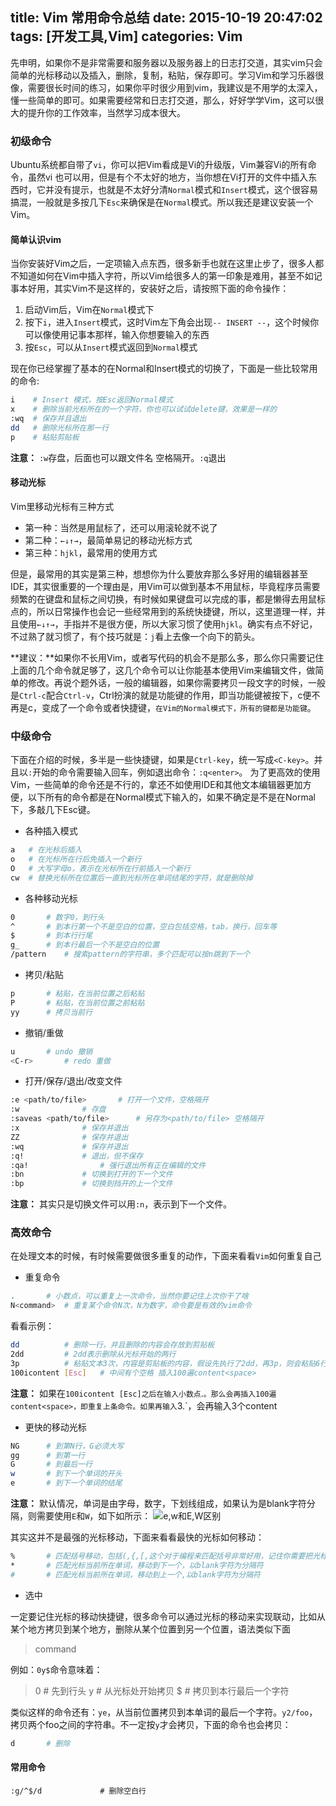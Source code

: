 title: Vim 常用命令总结
date: 2015-10-19 20:47:02
tags: [开发工具,Vim]
categories: Vim
---
先申明，如果你不是非常需要和服务器以及服务器上的日志打交道，其实vim只会简单的光标移动以及插入，删除，复制，粘贴，保存即可。学习Vim和学习乐器很像，需要很长时间的练习，如果你平时很少用到vim，我建议是不用学的太深入，懂一些简单的即可。如果需要经常和日志打交道，那么，好好学学Vim，这可以很大的提升你的工作效率，当然学习成本很大。

### 初级命令
Ubuntu系统都自带了`vi`，你可以把Vim看成是Vi的升级版，Vim兼容Vi的所有命令，虽然vi
也可以用，但是有个不太好的地方，当你想在Vi打开的文件中插入东西时，它并没有提示，也就是不太好分清`Normal`模式和`Insert`模式，这个很容易搞混，一般就是多按几下`Esc`来确保是在`Normal`模式。所以我还是建议安装一个Vim。

#### 简单认识vim
当你安装好Vim之后，一定项输入点东西，很多新手也就在这里止步了，很多人都不知道如何在Vim中插入字符，所以Vim给很多人的第一印象是难用，甚至不如记事本好用，其实Vim不是这样的，安装好之后，请按照下面的命令操作：
1. 启动Vim后，Vim在`Normal`模式下
2. 按下`i`，进入`Insert`模式，这时Vim左下角会出现`-- INSERT --`，这个时候你可以像使用记事本那样，输入你想要输入的东西
3. 按`Esc`，可以从`Insert`模式返回到`Normal`模式

现在你已经掌握了基本的在Normal和Insert模式的切换了，下面是一些比较常用的命令:
```bash
i    # Insert 模式，按Esc返回Normal模式
x    # 删除当前光标所在的一个字符，你也可以试试delete键，效果是一样的
:wq  # 保存并且退出
dd   # 删除光标所在那一行
p    # 粘贴剪贴板
```
**注意：** `:w`存盘，后面也可以跟文件名 空格隔开。`:q`退出

#### 移动光标
Vim里移动光标有三种方式
* 第一种：当然是用鼠标了，还可以用滚轮就不说了
* 第二种：`←↓↑→`，最简单易记的移动光标方式
* 第三种：`hjkl`，最常用的使用方式

但是，最常用的其实是第三种，想想你为什么要放弃那么多好用的编辑器甚至IDE，其实很重要的一个理由是，用Vim可以做到基本不用鼠标，毕竟程序员需要频繁的在键盘和鼠标之间切换，有时候如果键盘可以完成的事，都是懒得去用鼠标点的，所以日常操作也会记一些经常用到的系统快捷键，所以，这里道理一样，并且使用`←↓↑→`，手指并不是很方便，所以大家习惯了使用`hjkl`。确实有点不好记，不过熟了就习惯了，有个技巧就是：`j`看上去像一个向下的箭头。

**建议：**如果你不长用Vim，或者写代码的机会不是那么多，那么你只需要记住上面的几个命令就足够了，这几个命令可以让你能基本使用Vim来编辑文件，做简单的修改。再说个题外话，一般的编辑器，如果你需要拷贝一段文字的时候，一般是`Ctrl-c`配合`Ctrl-v`，Ctrl扮演的就是功能键的作用，即当功能键被按下，c便不再是c，变成了一个命令或者快捷键，`在Vim的Normal模式下，所有的键都是功能键`。

### 中级命令
下面在介绍的时候，多半是一些快捷键，如果是`Ctrl-key`，统一写成`<C-key>`。并且以`:`开始的命令需要输入回车，例如退出命令：`:q<enter>`。
为了更高效的使用Vim，一些简单的命令还是不行的，拿还不如使用IDE和其他文本编辑器更加方便，以下所有的命令都是在Normal模式下输入的，如果不确定是不是在Normal下，多敲几下Esc键。

* 各种插入模式

```bash
a	# 在光标后插入
o	# 在光标所在行后免插入一个新行
O	# 大写字母o，表示在光标所在行前插入一个新行
cw	# 替换光标所在位置后一直到光标所在单词结尾的字符，就是删除掉
```

* 各种移动光标

```bash
0		# 数字0，到行头
^		# 到本行第一个不是空白的位置，空白包括空格，tab，换行，回车等
$		# 到本行行尾
g_		# 到本行最后一个不是空白的位置
/pattern	# 搜索pattern的字符串，多个匹配可以按n跳到下一个
```

* 拷贝/粘贴

```bash
p		# 粘贴，在当前位置之后粘贴
P		# 粘贴，在当前位置之前粘贴
yy		# 拷贝当前行
```

* 撤销/重做

```bash
u		# undo 撤销
<C-r>		# redo 重做
```

* 打开/保存/退出/改变文件

```bash
:e <path/to/file>		# 打开一个文件，空格隔开
:w				# 存盘
:saveas <path/to/file>		# 另存为<path/to/file> 空格隔开
:x				# 保存并退出
ZZ				# 保存并退出
:wq				# 保存并退出
:q!				# 退出，但不保存
:qa!				# 强行退出所有正在编辑的文件
:bn				# 切换到打开的下一个文件
:bp				# 切换到挡开的上一个文件
```

**注意：** 其实只是切换文件可以用`:n`，表示到下一个文件。

### 高效命令

在处理文本的时候，有时候需要做很多重复的动作，下面来看看`Vim`如何重复自己
* 重复命令

```bash
.		# 小数点，可以重复上一次命令，当然你要记住上次你干了啥
N<command>	# 重复某个命令N次，N为数字，命令要是有效的vim命令
```
 看看示例：
```bash
dd			# 删除一行，并且删除的内容会存放到剪贴板
2dd			# 2dd表示删除从光标开始的两行
3p			# 粘贴文本3次，内容是剪贴板的内容，假设先执行了2dd，再3p，则会粘贴6行新内容
100icontent [Esc]	# 中间有个空格 插入100遍content<space>
```
 **注意：** 如果在`100icontent [Esc]之后在输入小数点`.`。那么会再插入100遍content<space>，即重复上条命令。如果再输入`3.`，会再输入3个content<space>

* 更快的移动光标

```bash
NG		# 到第N行，G必须大写
gg		# 到第一行
G		# 到最后一行
w		# 到下一个单词的开头
e		# 到下一个单词的结尾
```
 **注意：** 默认情况，单词是由字母，数字，下划线组成，如果认为是blank字符分隔，则需要使用`E`和`W`，如下如所示：
![e,w和E,W区别](http://7xn9y9.com1.z0.glb.clouddn.com/note_vim%20常用命令总结01.jpg)

 其实这并不是最强的光标移动，下面来看看最快的光标如何移动：
```bash
%		# 匹配括号移动，包括(,{,[,这个对于编程来匹配括号非常好用，记住你需要把光标先移到括号上，然后就可以匹配到与之对应的反括号
*		# 匹配光标当前所在单词，移动到下一个，以blank字符为分隔符
#		# 匹配光标当前所在单词，移动到上一个,以blank字符为分隔符
```

* 选中

一定要记住光标的移动快捷键，很多命令可以通过光标的移动来实现联动，比如从某个地方拷贝到某个地方，删除从某个位置到另一个位置，语法类似下面
> <start position>command<end position>

 例如：`0y$`命令意味着：
> 0	# 先到行头
> y	# 从光标处开始拷贝
> $	# 拷贝到本行最后一个字符

 类似这样的命令还有：`ye`，从当前位置拷贝到本单词的最后一个字符。`y2/foo`，拷贝两个foo之间的字符串。不一定按`y`才会拷贝，下面的命令也会拷贝：
```bash
d		# 删除
```

#### 常用命令
```
:g/^$/d				# 删除空白行
```
